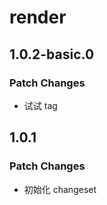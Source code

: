 # render

## 1.0.2-basic.0

### Patch Changes

- 试试 tag

## 1.0.1

### Patch Changes

- 初始化 changeset
